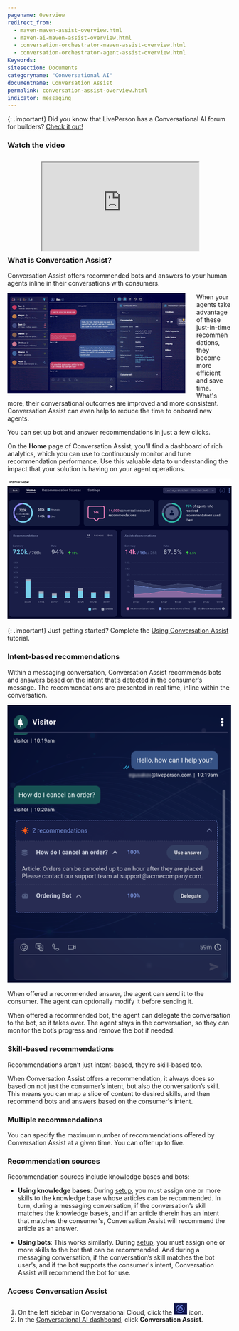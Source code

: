 ```yaml
---
pagename: Overview
redirect_from:
  - maven-maven-assist-overview.html
  - maven-ai-maven-assist-overview.html
  - conversation-orchestrator-maven-assist-overview.html
  - conversation-orchestrator-agent-assist-overview.html
Keywords:
sitesection: Documents
categoryname: "Conversational AI"
documentname: Conversation Assist
permalink: conversation-assist-overview.html
indicator: messaging
---
```


{: .important}
Did you know that LivePerson has a Conversational AI forum for builders? [Check it out!](https://talkyard.livepersonai.com/)

### Watch the video

<div style="display: block; position: relative; max-width: 70%;margin:0 auto;"><div style="padding-top: 56.25%;"><iframe src="https://player.vimeo.com/video/677425411" allowfullscreen="" webkitallowfullscreen="" mozallowfullscreen="" style="width: 100%; height: 100%; position: absolute; top: 10px; bottom: 0; right: 0; left: 0;"></iframe></div></div>

### What is Conversation Assist?

Conversation Assist offers recommended bots and answers to your human agents inline in their conversations with consumers.

<img width="400" src="img/agentassist/example2.gif" align="left" style="margin: 0 25px 0 0;">

When your agents take advantage of these just-in-time recommendations, they become more efficient and save time. What's more, their conversational outcomes are improved and more consistent. Conversation Assist can even help to reduce the time to onboard new agents.

You can set up bot and answer recommendations in just a few clicks.

On the **Home** page of Conversation Assist, you'll find a dashboard of rich analytics, which you can use to continuously monitor and tune recommendation performance. Use this valuable data to understanding the impact that your solution is having on your agent operations.

<img width="800" src="img/agentassist/dashboard.png" alt="">

{: .important}
Just getting started? Complete the [Using Conversation Assist](tutorials-guides-using-conversation-assist-overview.html) tutorial.

### Intent-based recommendations

Within a messaging conversation, Conversation Assist recommends bots and answers based on the intent that’s detected in the consumer’s message. The recommendations are presented in real time, inline within the conversation.

<img width="550" src="img/agentassist/example.png" alt="">

When offered a recommended answer, the agent can send it to the consumer. The agent can optionally modify it before sending it.

When offered a recommended bot, the agent can delegate the conversation to the bot, so it takes over. The agent stays in the conversation, so they can monitor the bot’s progress and remove the bot if needed.

### Skill-based recommendations

Recommendations aren’t just intent-based, they’re skill-based too.

When Conversation Assist offers a recommendation, it always does so based on not just the consumer’s intent, but also the conversation’s skill. This means you can map a slice of content to desired skills, and then recommend bots and answers based on the consumer's intent.

### Multiple recommendations

You can specify the maximum number of recommendations offered by Conversation Assist at a given time. You can offer up to five.

### Recommendation sources

Recommendation sources include knowledge bases and bots:

* **Using knowledge bases**: During [setup](conversation-assist-recommendation-sources-setting-up-knowledge-bases.html), you must assign one or more skills to the knowledge base whose articles can be recommended. In turn, during a messaging conversation, if the conversation’s skill matches the knowledge base’s, and if an article therein has an intent that matches the consumer's, Conversation Assist will recommend the article as an answer.

* **Using bots**: This works similarly. During [setup](conversation-assist-recommendation-sources-setting-up-bots.html), you must assign one or more skills to the bot that can be recommended. And during a messaging conversation, if the conversation’s skill matches the bot user’s, and if the bot supports the consumer's intent, Conversation Assist will recommend the bot for use.

### Access Conversation Assist

1. On the left sidebar in Conversational Cloud, click the <img style="width:30px" src="img/ConvoBuilder/icon_cb.png" alt=""> icon.
2. In the [Conversational AI dashboard](platform-overview.html), click **Conversation Assist**.
